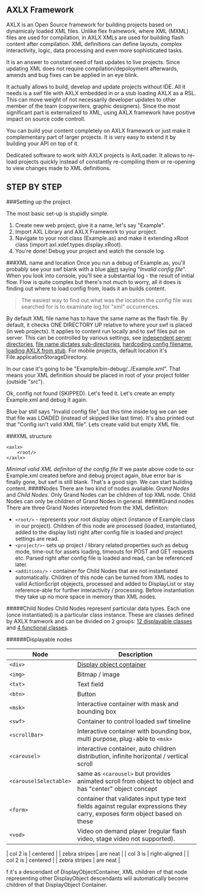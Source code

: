**AXLX Framework**
--------------

AXLX is an Open Source framework for building projects based on dynamicaly loaded XML files. 
Unlike flex framework, where XML (MXML) files are used for compilation, in AXLX XMLs are used for building flash content after compilation.
XML definitions can define layouts, complex interactivity, logic, data processing and even more sophisticated tasks.

It is an answer to constant need of fast updates to live projects. Since updating XML does not require compilation/depoloyment afterwards, amends and bug fixes can be applied in an eye blink. 

It actually allows to build, develop and update projects without IDE. All it needs is a swf file with AXLX embedded in or a stub loading AXLX as a RSL. This can move weight of not necessarily developer updates to other member of the team (copywriters, graphic designers). 
Since the most significant part is externalized to XML, using AXLX framework have positive impact on source code controll.

You can build your content completely on AXLX framework or just make it complementary part of larger projects. 
It is very easy to extend it by building your API on top of it.

Dedicated software to work with AXLX projects is AxlLoader. It allows to re-load projects quickly instead of constantly re-compiling them or re-opening to view changes made to XML definitions.

STEP BY STEP
----------------------

###Setting up the project

The most basic set-up is stupidly simple. 

 1. Create new web project, give it a name, let's say "Example".
 2. Import AXL Library and AXLX Framework to your project.
 3. Navigate to your root class (Example.as) and make it extending xRoot class (import axl.xdef.types.display.xRoot).
 4. You're done! Debug your project and watch the console log. 

###XML name and location
Once you run a debug of Example.as, you'll probably see your swf blank with a blue [alert](http://axldns.com/?page_id=150) saying "*Invalid config file*". 
When you look into console, you'll see a substantial log - the result of initial flow. Flow is quite complex but there's not much to worry, all it does is finding out where to load config from, loads it an builds content.

> The easiest way to find out what was the location the config file was searched for is to examinate log for "xml" occurrences.

By default XML file name has to have the same name as the flash file. 
By default, it checks ONE DIRECTORY UP relative to where your swf is placed (in web projects). 
It applies to content run locally and to swf files put on server. This can be controlled by various settings, see [independent server directories](http://axldns.com/docs/axl/xdef/types/display/xRoot.html#appRemote), [file name dictates sub-directories](http://axldns.com/docs/axl/xdef/xLauncher.html#appReomoteSPLITfilename), [hardcoding config filename](http://axldns.com/docs/axl/xdef/types/display/xRoot.html#fileName), [loading AXLX from stub](http://axldns.com/docs/axl/xdef/types/display/xRoot.html#xRoot()).
For mobile projects, default location it's File.applicationStorageDirectory.

In our case it's going to be "Example/bin-debug/../Example.xml". That means your XML definition should be placed in root of your project folder (outside "src").

Ok, config not found (SKIPPED). Let's feed it. Let's create an empty Example.xml and debug it again.

Blue bar still says "Invalid config file", but this time inside log we can see that file was LOADED (instead of skipped like last time). It's also printed out that "Config isn't valid XML file". Lets create valid but empty XML file. 

###XML structure

    <axlx>
    	<root/>
    </axlx>
   *Minimal valid XML definiton of the config file*
If we paste above code to our Example.xml created before and debug project again, blue error bar is finally gone, but swf is still blank. That's a good sign. We can start building content.
####Nodes
There are two kind of nodes available: *Grand Nodes* and *Child Nodes*.
Only Grand Nodes can be children of top XML node. Child Nodes can only be children of Grand Nodes in general. 
#####Grand nodes
There are three Grand Nodes interpreted from the XML definiton:

 - `<root/>` - represents your root display object (instance of Example class in our project). Children of this node are processed (loaded, instantiated, added to the display list) right after config file is loaded and project settings are read.
 - `<project/>`- sets up project / library related properties such as
   debug mode, time-out for assets loading, timeouts for POST and GET requests etc. Parsed right after config file is loaded and read, can be referenced later.   
 - `<additions/>` - container for Child Nodes that are not
   instantiated automatically. Children of this node can be turned from
   XML nodes to valid ActionScript objejects, processed and added to
   DisplayList or stay reference-able for further interactivity /
   processing. Before instantiation they take up no more space in memory than XML nodes.

#####Child Nodes
Child Nodes represent particular data types. Each one (once instantiated) is a particular class instance. These are classes defined by AXLX framwork and can be divided on 2 groups:  [12 displayable classes](http://axldns.com/docs/axl/xdef/types/display/package-detail.html) and [4 functional classes](http://axldns.com/docs/axl/xdef/types/package-detail.html).

######Displayable nodes

| Node | Description |
| ------------- |-------------	|
| `<div>`    | [Display object container](http://google.com) |
| `<img>`    | Bitmap / image |
|`<txt>` | Text field    |
| `<btn>`   | Button |
|`<msk>`  | Interactive container with mask and bounding box |
| `<swf>` | Container to control loaded swf timeline |
| `<scrollBar>` | Interactive container with bounding box, multi purpose, plug-able to `<msk>` |
| `<carousel>`    | interactive container, auto children distribution, infinite horizontal / vertical scroll |
| `<carouselSelectable>`     | same as `<carousel>` but provides animated scroll from object to object and  has "center" object concept|
| `<form>`     | container that validates input type text fields against regular expressions they carry, exposes form object based on these |
| `<vod>`     | Video on demand player (regular flash video, stage video not supported). |


| col 2 is      | centered      |
| zebra stripes | are neat      |
| col 3 is      | right-aligned |
| col 2 is      | centered      |
| zebra stripes | are neat      |


f it's a descendant of DisplayObjectContainer, XML children of that node representing other DisplayObject descendants  will automatically become children of that DisplayObject Container.
